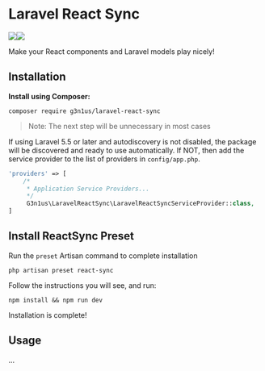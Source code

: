 # Laravel React Sync

<img src="https://upload.wikimedia.org/wikipedia/commons/thumb/3/3d/LaravelLogo.png/212px-LaravelLogo.png"><img src="https://upload.wikimedia.org/wikipedia/commons/thumb/a/a7/React-icon.svg/320px-React-icon.svg.png">

Make your React components and Laravel models play nicely!


## Installation

**Install using Composer:**

```
composer require g3n1us/laravel-react-sync
```

> Note: The next step will be unnecessary in most cases

If using Laravel 5.5 or later and autodiscovery is not disabled, the package will be discovered and ready to use automatically. If NOT, then add the service provider to the list of providers in `config/app.php`.

```php
'providers' => [
	/*
	 * Application Service Providers...
	 */
	 G3n1us\LaravelReactSync\LaravelReactSyncServiceProvider::class,
]
```

## Install ReactSync Preset

Run the `preset` Artisan command to complete installation

```
php artisan preset react-sync
```

Follow the instructions you will see, and run:
```
npm install && npm run dev
```

Installation is complete!

## Usage

...